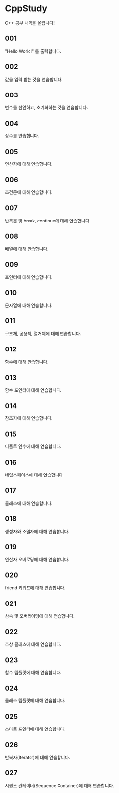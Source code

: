 # CppStudy
C++ 공부 내역을 올립니다!

## 001
"Hello World!" 를 출력합니다.

## 002
값을 입력 받는 것을 연습합니다.

## 003
변수를 선언하고, 초기화하는 것을 연습합니다.

## 004
상수를 연습합니다.

## 005
연산자에 대해 연습합니다.

## 006
조건문에 대해 연습합니다.

## 007
반복문 및 break, continue에 대해 연습합니다.

## 008
배열에 대해 연습합니다.

## 009
포인터에 대해 연습합니다.

## 010
문자열에 대해 연습합니다.

## 011
구조체, 공용체, 열거체에 대해 연습합니다.

## 012
함수에 대해 연습합니다.

## 013
함수 포인터에 대해 연습합니다.

## 014
참조자에 대해 연습합니다.

## 015
디폴트 인수에 대해 연습합니다.

## 016
네임스페이스에 대해 연습합니다.

## 017
클래스에 대해 연습합니다.

## 018
생성자와 소멸자에 대해 연습합니다.

## 019
연산자 오버로딩에 대해 연습합니다.

## 020
friend 키워드에 대해 연습합니다.

## 021
상속 및 오버라이딩에 대해 연습합니다.

## 022
추상 클래스에 대해 연습합니다.

## 023
함수 템플릿에 대해 연습합니다.

## 024
클래스 템플릿에 대해 연습합니다.

## 025
스마트 포인터에 대해 연습합니다.

## 026
반복자(Iterator)에 대해 연습합니다.

## 027
시퀀스 컨테이너(Sequence Container)에 대해 연습합니다.